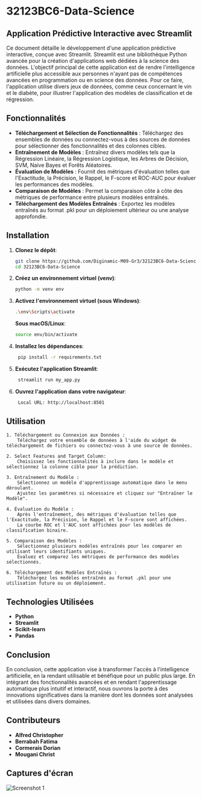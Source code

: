 # 32123BC6-Data-Science

## Application Prédictive Interactive avec Streamlit

Ce document détaille le développement d'une application prédictive interactive, conçue avec Streamlit. Streamlit est une bibliothèque Python avancée pour la création d'applications web dédiées à la science des données. L'objectif principal de cette application est de rendre l'intelligence artificielle plus accessible aux personnes n'ayant pas de compétences avancées en programmation ou en science des données. Pour ce faire, l'application utilise divers jeux de données, comme ceux concernant le vin et le diabète, pour illustrer l'application des modèles de classification et de régression.

## Fonctionnalités

- **Téléchargement et Sélection de Fonctionnalités** : Téléchargez des ensembles de données ou connectez-vous à des sources de données pour sélectionner des fonctionnalités et des colonnes cibles.
- **Entraînement de Modèles** : Entraînez divers modèles tels que la Régression Linéaire, la Régression Logistique, les Arbres de Décision, SVM, Naive Bayes et Forêts Aléatoires.
- **Évaluation de Modèles** : Fournit des métriques d'évaluation telles que l'Exactitude, la Précision, le Rappel, le F-score et ROC-AUC pour évaluer les performances des modèles.
- **Comparaison de Modèles** : Permet la comparaison côte à côte des métriques de performance entre plusieurs modèles entraînés.
- **Téléchargement des Modèles Entraînés** : Exportez les modèles entraînés au format .pkl pour un déploiement ultérieur ou une analyse approfondie.

## Installation

1. **Clonez le dépôt**:
   ```bash
   git clone https://github.com/Diginamic-M09-Gr3/32123BC6-Data-Science.git
   cd 32123BC6-Data-Science
   
2. **Créez un environnement virtuel (venv)**:
   ```bash
   python -m venv env
   
3. **Activez l'environnement virtuel (sous Windows)**:
   ```bash
   .\env\Scripts\activate
   ```
   **Sous macOS/Linux**:
   ```bash
   source env/bin/activate

4. **Installez les dépendances**:
   ```bash
    pip install -r requirements.txt

5. **Exécutez l'application Streamlit**:
   ```bash
    streamlit run my_app.py

6. **Ouvrez l'application dans votre navigateur**:
   ```bash
    Local URL: http://localhost:8501

## Utilisation

    1. Téléchargement ou Connexion aux Données :
        Téléchargez votre ensemble de données à l'aide du widget de téléchargement de fichiers ou connectez-vous à une source de données.
    
    2. Select Features and Target Column:
        Choisissez les fonctionnalités à inclure dans le modèle et sélectionnez la colonne cible pour la prédiction.

    3. Entraînement du Modèle :
        Sélectionnez un modèle d'apprentissage automatique dans le menu déroulant.
        Ajustez les paramètres si nécessaire et cliquez sur "Entraîner le Modèle".

    4. Évaluation du Modèle :
        Après l'entraînement, des métriques d'évaluation telles que l'Exactitude, la Précision, le Rappel et le F-score sont affichées.
        La courbe ROC et l'AUC sont affichées pour les modèles de classification binaire.

    5. Comparaison des Modèles :
        Sélectionnez plusieurs modèles entraînés pour les comparer en utilisant leurs identifiants uniques.
        Évaluez et comparez les métriques de performance des modèles sélectionnés.

    6. Téléchargement des Modèles Entraînés :
        Téléchargez les modèles entraînés au format .pkl pour une utilisation future ou un déploiement.

## Technologies Utilisées
- **Python**
- **Streamlit**
- **Scikit-learn**
- **Pandas**

## Conclusion
En conclusion, cette application vise à transformer l'accès à l'intelligence artificielle, en la rendant utilisable et bénéfique pour un public plus large. En intégrant des fonctionnalités avancées et en rendant l'apprentissage automatique plus intuitif et interactif, nous ouvrons la porte à des innovations significatives dans la manière dont les données sont analysées et utilisées dans divers domaines.

## Contributeurs
- **Alfred Christopher**
- **Berrabah Fatima**
- **Cormerais Dorian**
- **Mougani Christ**

## Captures d'écran
![Screenshot 1](assets/images/Screenshot1.png)
